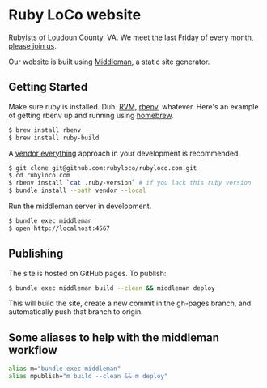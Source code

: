 # Ruby LoCo website

Rubyists of Loudoun County, VA. We meet the last Friday of every month, [please
join us](http://rubyloco.com/).

Our website is built using [Middleman](http://middlemanapp.com/), a static
site generator.

## Getting Started

Make sure ruby is installed. Duh. [RVM](https://rvm.io/),
[rbenv](http://rbenv.org/), whatever. Here's an example of getting rbenv up
and running using [homebrew](http://brew.sh/).

```bash
$ brew install rbenv
$ brew install ruby-build
```

A
[vendor everything](http://ryan.mcgeary.org/2011/02/09/vendor-everything-still-applies/)
approach in your development is recommended.

```bash
$ git clone git@github.com:rubyloco/rubyloco.com.git
$ cd rubyloco.com
$ rbenv install `cat .ruby-version` # if you lack this ruby version
$ bundle install --path vendor --local
```

Run the middleman server in development.

```bash
$ bundle exec middleman
$ open http://localhost:4567
```

## Publishing

The site is hosted on GitHub pages. To publish:

```bash
$ bundle exec middleman build --clean && middleman deploy
```

This will build the site, create a new commit in the gh-pages branch, and
automatically push that branch to origin.

## Some aliases to help with the middleman workflow

```bash
alias m="bundle exec middleman"
alias mpublish="m build --clean && m deploy"
```
